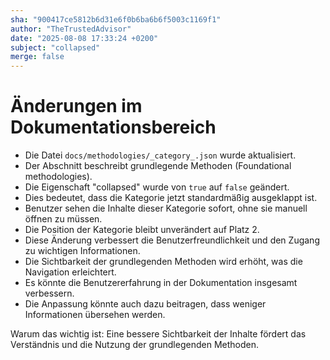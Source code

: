```yaml
---
sha: "900417ce5812b6d31e6f0b6ba6b6f5003c1169f1"
author: "TheTrustedAdvisor"
date: "2025-08-08 17:33:24 +0200"
subject: "collapsed"
merge: false
---
```


# Änderungen im Dokumentationsbereich

- Die Datei `docs/methodologies/_category_.json` wurde aktualisiert.
- Der Abschnitt beschreibt grundlegende Methoden (Foundational methodologies).
- Die Eigenschaft "collapsed" wurde von `true` auf `false` geändert.
- Dies bedeutet, dass die Kategorie jetzt standardmäßig ausgeklappt ist.
- Benutzer sehen die Inhalte dieser Kategorie sofort, ohne sie manuell öffnen zu müssen.
- Die Position der Kategorie bleibt unverändert auf Platz 2.
- Diese Änderung verbessert die Benutzerfreundlichkeit und den Zugang zu wichtigen Informationen.
- Die Sichtbarkeit der grundlegenden Methoden wird erhöht, was die Navigation erleichtert.
- Es könnte die Benutzererfahrung in der Dokumentation insgesamt verbessern.
- Die Anpassung könnte auch dazu beitragen, dass weniger Informationen übersehen werden.

Warum das wichtig ist: Eine bessere Sichtbarkeit der Inhalte fördert das Verständnis und die Nutzung der grundlegenden Methoden.

